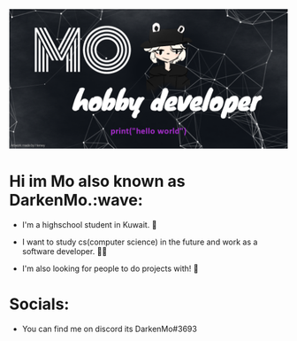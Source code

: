 <img src="banner.png" allign="center" />
<h1>Hi im Mo also known as DarkenMo.:wave:</h1>

- I'm a highschool student in Kuwait. :school:

- I want to study cs(computer science) in the future and work as a software developer. :student:

- I'm also looking for people to do projects with! :handshake:

<h1>Socials:</h1>

- You can find me on discord its DarkenMo#3693

